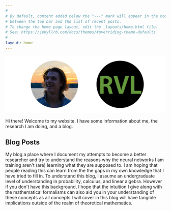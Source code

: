```yaml
---
#
# By default, content added below the "---" mark will appear in the home page
# between the top bar and the list of recent posts.
# To change the home page layout, edit the _layouts/home.html file.
# See: https://jekyllrb.com/docs/themes/#overriding-theme-defaults
#
layout: home
---
```


![Ryerson](images/profile_rvl.png)

Hi there! Welcome to my website. I have some information about me, the research I am doing, and a blog. 


## Blog Posts


My blog a place where I document my attempts to become a better researcher and try to understand the reasons why the neural networks I am training aren't (are) learning what they are supposed to. I am hoping that people reading this can learn from the the gaps in my own knowledge that I have tried to fill in. To understand this blog, I assume an undergraduate level of understanding in probability, calculus, and linear algebra. However if you don't have this background, I hope that the intuition I give along with the mathematical formalisms can also aid you in your understanding of these concepts as all concepts I will cover in this blog will have tangible implications outside of the realm of theoretical mathematics.
